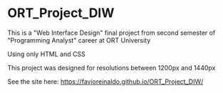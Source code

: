 # ORT_Project_DIW

This is a "Web Interface Design" final project from second semester of "Programming Analyst" career at ORT University

Using only HTML and CSS

This project was designed for resolutions between 1200px and 1440px

See the site here: https://favioreinaldo.github.io/ORT_Project_DIW/
